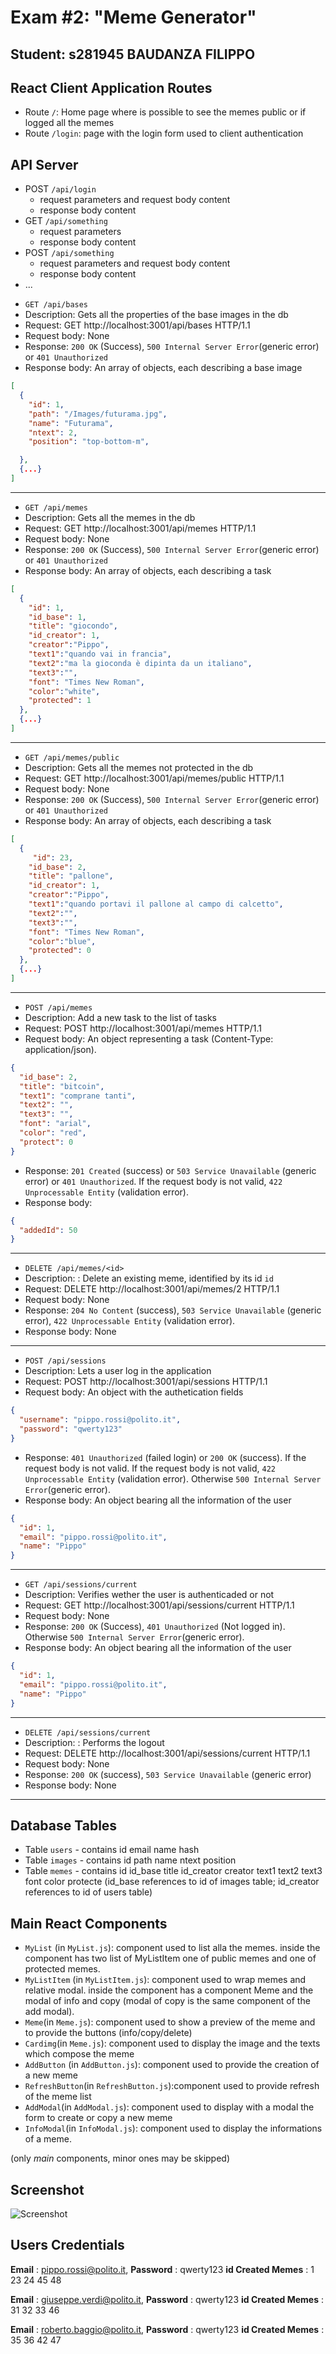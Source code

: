 # Exam #2: "Meme Generator"

## Student: s281945 BAUDANZA FILIPPO

## React Client Application Routes

- Route `/`: Home page where is possible to see the memes public or if logged all the memes
- Route `/login`: page with the login form used to client authentication

## API Server

- POST `/api/login`
  - request parameters and request body content
  - response body content
- GET `/api/something`
  - request parameters
  - response body content
- POST `/api/something`
  - request parameters and request body content
  - response body content
- ...

* `GET /api/bases`
* Description: Gets all the properties of the base images in the db
* Request: GET http://localhost:3001/api/bases HTTP/1.1
* Request body: None
* Response: `200 OK` (Success), `500 Internal Server Error`(generic error) or `401 Unauthorized`
* Response body: An array of objects, each describing a base image

```json
[
  {
    "id": 1,
    "path": "/Images/futurama.jpg",
    "name": "Futurama",
    "ntext": 2,
    "position": "top-bottom-m",

  },
  {...}
]
```

---

- `GET /api/memes`
- Description: Gets all the memes in the db
- Request: GET http://localhost:3001/api/memes HTTP/1.1
- Request body: None
- Response: `200 OK` (Success), `500 Internal Server Error`(generic error) or `401 Unauthorized`
- Response body: An array of objects, each describing a task

```json
[
  {
    "id": 1,
    "id_base": 1,
    "title": "giocondo",
    "id_creator": 1,
    "creator":"Pippo",
    "text1":"quando vai in francia",
    "text2":"ma la gioconda è dipinta da un italiano",
    "text3":"",
    "font": "Times New Roman",
    "color":"white",
    "protected": 1
  },
  {...}
]
```

---

- `GET /api/memes/public`
- Description: Gets all the memes not protected in the db
- Request: GET http://localhost:3001/api/memes/public HTTP/1.1
- Request body: None
- Response: `200 OK` (Success), `500 Internal Server Error`(generic error) or `401 Unauthorized`
- Response body: An array of objects, each describing a task

```json
[
  {
     "id": 23,
    "id_base": 2,
    "title": "pallone",
    "id_creator": 1,
    "creator":"Pippo",
    "text1":"quando portavi il pallone al campo di calcetto",
    "text2":"",
    "text3":"",
    "font": "Times New Roman",
    "color":"blue",
    "protected": 0
  },
  {...}
]
```

---

- `POST /api/memes`
- Description: Add a new task to the list of tasks
- Request: POST http://localhost:3001/api/memes HTTP/1.1
- Request body: An object representing a task (Content-Type: application/json).

```json
{
  "id_base": 2,
  "title": "bitcoin",
  "text1": "comprane tanti",
  "text2": "",
  "text3": "",
  "font": "arial",
  "color": "red",
  "protect": 0
}
```

- Response: `201 Created` (success) or `503 Service Unavailable` (generic error) or `401 Unauthorized`. If the request body is not valid, `422 Unprocessable Entity` (validation error).
- Response body:

```json
{
  "addedId": 50
}
```

---

- `DELETE /api/memes/<id>`
- Description: : Delete an existing meme, identified by its id `id`
- Request: DELETE http://localhost:3001/api/memes/2 HTTP/1.1
- Request body: None
- Response: `204 No Content` (success), `503 Service Unavailable` (generic error), `422 Unprocessable Entity` (validation error).
- Response body: None

---

- `POST /api/sessions`
- Description: Lets a user log in the application
- Request: POST http://localhost:3001/api/sessions HTTP/1.1
- Request body: An object with the authetication fields

```json
{
  "username": "pippo.rossi@polito.it",
  "password": "qwerty123"
}
```

- Response: `401 Unauthorized` (failed login) or `200 OK` (success). If the request body is not valid. If the request body is not valid, `422 Unprocessable Entity` (validation error). Otherwise `500 Internal Server Error`(generic error).
- Response body: An object bearing all the information of the user

```json
{
  "id": 1,
  "email": "pippo.rossi@polito.it",
  "name": "Pippo"
}
```

---

- `GET /api/sessions/current`
- Description: Verifies wether the user is authenticaded or not
- Request: GET http://localhost:3001/api/sessions/current HTTP/1.1
- Request body: None
- Response: `200 OK` (Success), `401 Unauthorized` (Not logged in). Otherwise `500 Internal Server Error`(generic error).
- Response body: An object bearing all the information of the user

```json
{
  "id": 1,
  "email": "pippo.rossi@polito.it",
  "name": "Pippo"
}
```

---

- `DELETE /api/sessions/current`
- Description: : Performs the logout
- Request: DELETE http://localhost:3001/api/sessions/current HTTP/1.1
- Request body: None
- Response: `200 OK` (success), `503 Service Unavailable` (generic error)
- Response body: None

---

## Database Tables

- Table `users` - contains id email name hash
- Table `images` - contains id path name ntext position
- Table `memes` - contains id id_base title id_creator creator text1 text2 text3 font color protecte (id_base references to id of images table; id_creator references to id of users table)

## Main React Components

- `MyList` (in `MyList.js`): component used to list alla the memes. inside the component has two list of MyListItem one of public memes and one of protected memes.
- `MyListItem` (in `MyListItem.js`): component used to wrap memes and relative modal. inside the component has a component Meme and the modal of info and copy (modal of copy is the same component of the add modal).
- `Meme`(in `Meme.js`): component used to show a preview of the meme and to provide the buttons (info/copy/delete)
- `Cardimg`(in `Meme.js`): component used to display the image and the texts which compose the meme
- `AddButton` (in `AddButton.js`): component used to provide the creation of a new meme
- `RefreshButton`(in `RefreshButton.js`):component used to provide refresh of the meme list
- `AddModal`(in `AddModal.js`): component used to display with a modal the form to create or copy a new meme
- `InfoModal`(in `InfoModal.js`): component used to display the informations of a meme.

(only _main_ components, minor ones may be skipped)

## Screenshot

![Screenshot](./img/screenshot.jpg)

## Users Credentials

**Email** : pippo.rossi@polito.it, **Password** : qwerty123 **id Created Memes** : 1 23 24 45 48

**Email** : giuseppe.verdi@polito.it, **Password** : qwerty123 **id Created Memes** : 31 32 33 46

**Email** : roberto.baggio@polito.it, **Password** : qwerty123 **id Created Memes** : 35 36 42 47
